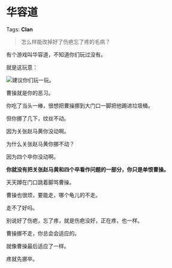 # 华容道

Tags: **Clan**

> 怎么样能改掉好了伤疤忘了疼的毛病？



有个游戏叫华容道，不知道你们玩过没有。

就是这玩意：

![](https://pic1.zhimg.com/50/v2-e0975b81c2f92f857664fc146cefe016_720w.jpg?source=2c26e567)建议你们玩一玩。

曹操就是你的恶习。

你吃了当头一棒，很想把曹操挪到大门口一脚把他踢进垃圾桶。

但你挪了几下，纹丝不动。

因为关张赵马黄你没动啊。

为什么关张赵马黄你挪不动？

因为四个卒你没动啊。

**你就没有把关张赵马黄和四个卒看作问题的一部分，你只是单恨曹操。**

天天蹲在门口跳着脚骂曹操。

曹操也很烦，要能走，哪个龟儿的不走。

走不了好吗。

别说好了伤疤，忘了疼，就是伤疤没好，正在疼，也一样。

曹操挪不走，你总会会适应的。

就像曹操最后适应了一样。

  


疼就先挪卒。



